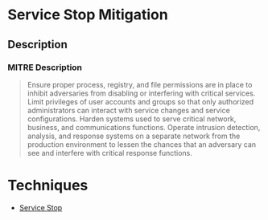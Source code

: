 
# Service Stop Mitigation

## Description

### MITRE Description

> Ensure proper process, registry, and file permissions are in place to inhibit adversaries from disabling or interfering with critical services. Limit privileges of user accounts and groups so that only authorized administrators can interact with service changes and service configurations. Harden systems used to serve critical network, business, and communications functions. Operate intrusion detection, analysis, and response systems on a separate network from the production environment to lessen the chances that an adversary can see and interfere with critical response functions.


# Techniques


* [Service Stop](../techniques/Service-Stop.md)

